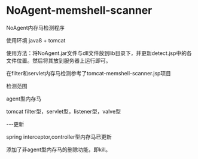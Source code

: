 # NoAgent-memshell-scanner
NoAgent内存马检测程序 

使用环境 java8 + tomcat

使用方法：将NoAgent.jar文件与dll文件放到lib目录下，并更新detect.jsp中的各文件位置。然后将其放到服务器上运行即可。

在filter和servlet内存马检测参考了tomcat-memshell-scanner.jsp项目

检测范围 

  agent型内存马
  
  tomcat filter型，servlet型，listener型，valve型
  
---更新
  
spring interceptor,controller型内存马已更新

添加了非agent型内存马的删除功能，即kill。
  
  
